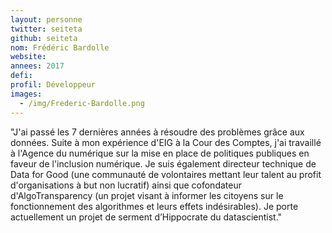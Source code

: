 ```yaml
---
layout: personne
twitter: seiteta
github: seiteta
nom: Frédéric Bardolle
website:
annees: 2017
defi: 
profil: Développeur
images:
  - /img/Frederic-Bardolle.png
---
```


"J'ai passé les 7 dernières années à résoudre des problèmes grâce
aux données.  Suite à mon expérience d'EIG à la Cour des Comptes,
j'ai travaillé à l'Agence du numérique sur la mise en
place de politiques publiques en faveur de l'inclusion numérique. Je suis
également directeur technique de Data for Good (une communauté de
volontaires mettant leur talent au profit d'organisations à but non
lucratif) ainsi que cofondateur d'AlgoTransparency (un projet visant à
informer les citoyens sur le fonctionnement des algorithmes et leurs
effets indésirables). Je porte actuellement un projet de serment
d’Hippocrate du datascientist."
